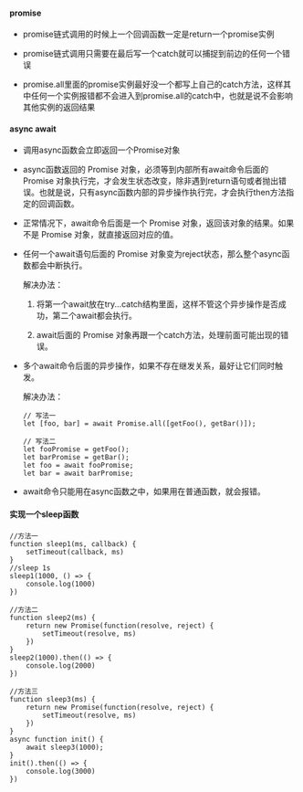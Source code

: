 #### promise

- promise链式调用的时候上一个回调函数一定是return一个promise实例

- promise链式调用只需要在最后写一个catch就可以捕捉到前边的任何一个错误

- promise.all里面的promise实例最好没一个都写上自己的catch方法，这样其中任何一个实例报错都不会进入到promise.all的catch中，也就是说不会影响其他实例的返回结果

#### async await

- 调用async函数会立即返回一个Promise对象

- async函数返回的 Promise 对象，必须等到内部所有await命令后面的 Promise 对象执行完，才会发生状态改变，除非遇到return语句或者抛出错误。也就是说，只有async函数内部的异步操作执行完，才会执行then方法指定的回调函数。

- 正常情况下，await命令后面是一个 Promise 对象，返回该对象的结果。如果不是 Promise 对象，就直接返回对应的值。

- 任何一个await语句后面的 Promise 对象变为reject状态，那么整个async函数都会中断执行。

    解决办法：
    
    1. 将第一个await放在try...catch结构里面，这样不管这个异步操作是否成功，第二个await都会执行。
    
    1. await后面的 Promise 对象再跟一个catch方法，处理前面可能出现的错误。

- 多个await命令后面的异步操作，如果不存在继发关系，最好让它们同时触发。

    解决办法：
    ```
    // 写法一
    let [foo, bar] = await Promise.all([getFoo(), getBar()]);
    
    // 写法二
    let fooPromise = getFoo();
    let barPromise = getBar();
    let foo = await fooPromise;
    let bar = await barPromise;
    ```
    
- await命令只能用在async函数之中，如果用在普通函数，就会报错。

#### 实现一个sleep函数

```
//方法一
function sleep1(ms, callback) {
    setTimeout(callback, ms)
}
//sleep 1s
sleep1(1000, () => {
    console.log(1000)
})

//方法二
function sleep2(ms) {
    return new Promise(function(resolve, reject) {
        setTimeout(resolve, ms)
    })
}
sleep2(1000).then(() => {
    console.log(2000)
})

//方法三
function sleep3(ms) {
    return new Promise(function(resolve, reject) {
        setTimeout(resolve, ms)
    })
}
async function init() {
    await sleep3(1000);
}
init().then(() => {
    console.log(3000)
})
```